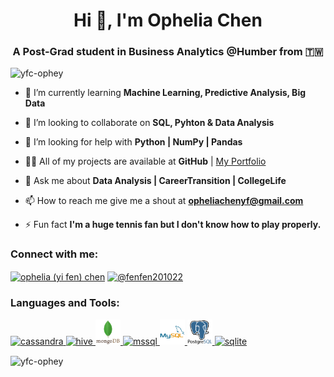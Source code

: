 

<h1 align="center">Hi 👋, I'm Ophelia Chen</h1>
<h3 align="center">A Post-Grad student in Business Analytics @Humber from 🇹🇼</h3>

<p align="left"> <img src="https://komarev.com/ghpvc/?username=yfc-ophey&label=Profile%20views&color=0e75b6&style=flat" alt="yfc-ophey" /> </p>


- 🌱 I’m currently learning **Machine Learning, Predictive Analysis, Big Data**

- 👯 I’m looking to collaborate on **SQL, Pyhton & Data Analysis**

- 🤝 I’m looking for help with **Python | NumPy | Pandas**

- 👨‍💻 All of my projects are available at **GitHub** | [My Portfolio](https://opheliayfchen.carrd.co/)

- 💬 Ask me about **Data Analysis | CareerTransition | CollegeLife**

- 📫 How to reach me give me a shout at **opheliachenyf@gmail.com**

- ⚡ Fun fact **I'm a huge tennis fan but I don't know how to play properly.**


<h3 align="left">Connect with me:</h3>
<p align="left">
<a href="https://www.linkedin.com/in/opheliandata/" (https://www.linkedin.com/in/opheliandata/)" target="blank"><img align="center" src="https://raw.githubusercontent.com/rahuldkjain/github-profile-readme-generator/master/src/images/icons/Social/linked-in-alt.svg" alt="ophelia (yi fen) chen" height="30" width="40" /></a>
<a href="https://medium.com/@fenfen201022" target="blank"><img align="center" src="https://raw.githubusercontent.com/rahuldkjain/github-profile-readme-generator/master/src/images/icons/Social/medium.svg" alt="@fenfen201022" height="30" width="40" /></a>
</p>

<h3 align="left">Languages and Tools:</h3>
<p align="left"> <a href="https://cassandra.apache.org/" target="_blank" rel="noreferrer"> <img src="https://www.vectorlogo.zone/logos/apache_cassandra/apache_cassandra-icon.svg" alt="cassandra" width="40" height="40"/> </a> <a href="https://hive.apache.org/" target="_blank" rel="noreferrer"> <img src="https://www.vectorlogo.zone/logos/apache_hive/apache_hive-icon.svg" alt="hive" width="40" height="40"/> </a> <a href="https://www.mongodb.com/" target="_blank" rel="noreferrer"> <img src="https://raw.githubusercontent.com/devicons/devicon/master/icons/mongodb/mongodb-original-wordmark.svg" alt="mongodb" width="40" height="40"/> </a> <a href="https://www.microsoft.com/en-us/sql-server" target="_blank" rel="noreferrer"> <img src="https://www.svgrepo.com/show/303229/microsoft-sql-server-logo.svg" alt="mssql" width="40" height="40"/> </a> <a href="https://www.mysql.com/" target="_blank" rel="noreferrer"> <img src="https://raw.githubusercontent.com/devicons/devicon/master/icons/mysql/mysql-original-wordmark.svg" alt="mysql" width="40" height="40"/> </a> <a href="https://www.postgresql.org" target="_blank" rel="noreferrer"> <img src="https://raw.githubusercontent.com/devicons/devicon/master/icons/postgresql/postgresql-original-wordmark.svg" alt="postgresql" width="40" height="40"/> </a> <a href="https://www.sqlite.org/" target="_blank" rel="noreferrer"> <img src="https://www.vectorlogo.zone/logos/sqlite/sqlite-icon.svg" alt="sqlite" width="40" height="40"/> </a> </p>

<p><img align="center" src="https://github-readme-stats.vercel.app/api/top-langs?username=yfc-ophey&show_icons=true&locale=en&layout=compact" alt="yfc-ophey" /></p>
